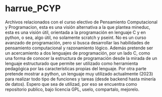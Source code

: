# harrue_PCYP
Archivos relacionados con el curso electivo de Pensamiento Computacional y Programacion, esta es una visión alternativa a la que plantea mineduc, esta es una visión útil, orientada a la programación en lenguaje C y en python, o sea, algo útil, no solamente scratch y pseint.
No es un curso avanzado de programación, pero si busca desarrollar las habilidades de pensamiento computacional y razonamiento lógico.
Además pretende ser un acercamiento a dos lenguajes de programación, por un lado C, como una forma de conocer la estructura de programación desde la mirada de un lenguaje estructurado que permite ser utilizado como herramienta pedagógica por las características propias del lenguaje.
Por otra parte pretende mostrar a python, un lenguaje muy utilizado actualmente (2023) para realizar todo tipo de funciones y tareas (desde backend hasta minería de datos).
Espero que sea de utilizad, por eso se encuentra como repositorio publico, bajo licencia GPL, uselo, compartalo, mejorelo.
